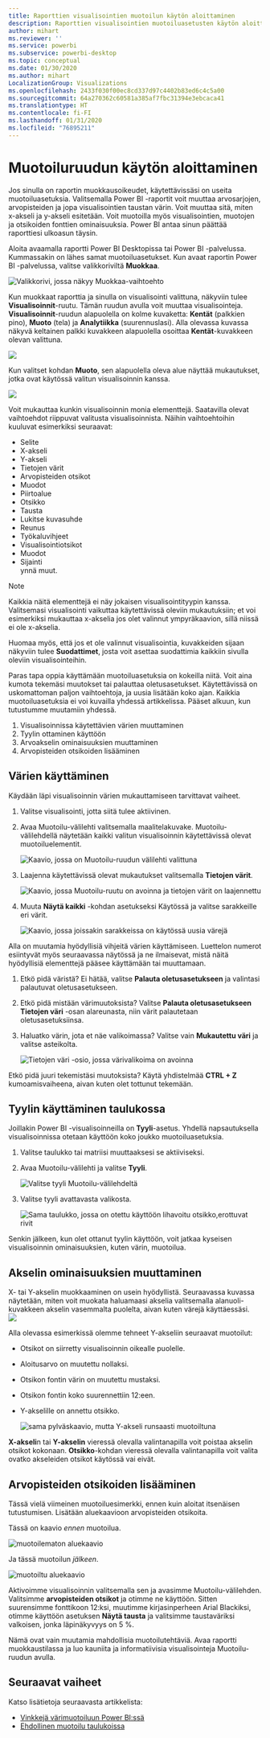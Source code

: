 ```yaml
---
title: Raporttien visualisointien muotoilun käytön aloittaminen
description: Raporttien visualisointien muotoiluasetusten käytön aloittaminen
author: mihart
ms.reviewer: ''
ms.service: powerbi
ms.subservice: powerbi-desktop
ms.topic: conceptual
ms.date: 01/30/2020
ms.author: mihart
LocalizationGroup: Visualizations
ms.openlocfilehash: 2433f030f00ec8cd337d97c4402b83ed6c4c5a00
ms.sourcegitcommit: 64a270362c60581a385af7fbc31394e3ebcaca41
ms.translationtype: HT
ms.contentlocale: fi-FI
ms.lasthandoff: 01/31/2020
ms.locfileid: "76895211"
---
```

# <a name="getting-started-with-the-formatting-pane"></a>Muotoiluruudun käytön aloittaminen
Jos sinulla on raportin muokkausoikeudet, käytettävissäsi on useita muotoiluasetuksia. Valitsemalla Power BI -raportit voit muuttaa arvosarjojen, arvopisteiden ja jopa visualisointien taustan värin. Voit muuttaa sitä, miten x-akseli ja y-akseli esitetään. Voit muotoilla myös visualisointien, muotojen ja otsikoiden fonttien ominaisuuksia. Power BI antaa sinun päättää raporttiesi ulkoasun täysin.

Aloita avaamalla raportti Power BI Desktopissa tai Power BI -palvelussa. Kummassakin on lähes samat muotoiluasetukset. Kun avaat raportin Power BI -palvelussa, valitse valikkoriviltä **Muokkaa**. 

![Valikkorivi, jossa näkyy Muokkaa-vaihtoehto](media/service-getting-started-with-color-formatting-and-axis-properties/power-bi-edit.png)

Kun muokkaat raporttia ja sinulla on visualisointi valittuna, näkyviin tulee **Visualisoinnit**-ruutu. Tämän ruudun avulla voit muuttaa visualisointeja. **Visualisoinnit**-ruudun alapuolella on kolme kuvaketta: **Kentät** (palkkien pino), **Muoto** (tela) ja **Analytiikka** (suurennuslasi). Alla olevassa kuvassa näkyvä keltainen palkki kuvakkeen alapuolella osoittaa **Kentät**-kuvakkeen olevan valittuna.

![](media/service-getting-started-with-color-formatting-and-axis-properties/power-bi-format.png)

Kun valitset kohdan **Muoto**, sen alapuolella oleva alue näyttää mukautukset, jotka ovat käytössä valitun visualisoinnin kanssa.  

![](media/service-getting-started-with-color-formatting-and-axis-properties/power-bi-format-selected.png)

Voit mukauttaa kunkin visualisoinnin monia elementtejä. Saatavilla olevat vaihtoehdot riippuvat valitusta visualisoinnista. Näihin vaihtoehtoihin kuuluvat esimerkiksi seuraavat:

* Selite
* X-akseli
* Y-akseli
* Tietojen värit
* Arvopisteiden otsikot
* Muodot
* Piirtoalue
* Otsikko
* Tausta
* Lukitse kuvasuhde
* Reunus
* Työkaluvihjeet
* Visualisointiotsikot
* Muodot
* Sijainti    
ynnä muut.


> [!NOTE]
>  
> Kaikkia näitä elementtejä ei näy jokaisen visualisointityypin kanssa. Valitsemasi visualisointi vaikuttaa käytettävissä oleviin mukautuksiin; et voi esimerkiksi mukauttaa x-akselia jos olet valinnut ympyräkaavion, sillä niissä ei ole x-akselia.

Huomaa myös, että jos et ole valinnut visualisointia, kuvakkeiden sijaan näkyviin tulee **Suodattimet**, josta voit asettaa suodattimia kaikkiin sivulla oleviin visualisointeihin.

Paras tapa oppia käyttämään muotoiluasetuksia on kokeilla niitä. Voit aina kumota tekemäsi muutokset tai palauttaa oletusasetukset. Käytettävissä on uskomattoman paljon vaihtoehtoja, ja uusia lisätään koko ajan. Kaikkia muotoiluasetuksia ei voi kuvailla yhdessä artikkelissa. Pääset alkuun, kun tutustumme muutamiin yhdessä. 

1. Visualisoinnissa käytettävien värien muuttaminen   
2. Tyylin ottaminen käyttöön    
3. Arvoakselin ominaisuuksien muuttaminen    
4. Arvopisteiden otsikoiden lisääminen    




## <a name="working-with-colors"></a>Värien käyttäminen

Käydään läpi visualisoinnin värien mukauttamiseen tarvittavat vaiheet.

1. Valitse visualisointi, jotta siitä tulee aktiivinen.

2. Avaa Muotoilu-välilehti valitsemalla maalitelakuvake. Muotoilu-välilehdellä näytetään kaikki valitun visualisoinnin käytettävissä olevat muotoiluelementit.

    ![Kaavio, jossa on Muotoilu-ruudun välilehti valittuna](media/service-getting-started-with-color-formatting-and-axis-properties/power-bi-formatting.png)

3. Laajenna käytettävissä olevat mukautukset valitsemalla **Tietojen värit**.  

    ![Kaavio, jossa Muotoilu-ruutu on avoinna ja tietojen värit on laajennettu](media/service-getting-started-with-color-formatting-and-axis-properties/power-bi-data-colors.png)

4. Muuta **Näytä kaikki** -kohdan asetukseksi Käytössä ja valitse sarakkeille eri värit.

    ![Kaavio, jossa joissakin sarakkeissa on käytössä uusia värejä](media/service-getting-started-with-color-formatting-and-axis-properties/power-bi-change-colors.png)

Alla on muutamia hyödyllisiä vihjeitä värien käyttämiseen. Luettelon numerot esiintyvät myös seuraavassa näytössä ja ne ilmaisevat, mistä näitä hyödyllisiä elementtejä pääsee käyttämään tai muuttamaan.

1. Etkö pidä väristä? Ei hätää, valitse **Palauta oletusasetukseen** ja valintasi palautuvat oletusasetukseen. 

2. Etkö pidä mistään värimuutoksista? Valitse **Palauta oletusasetukseen** **Tietojen väri** -osan alareunasta, niin värit palautetaan oletusasetuksiinsa. 

3. Haluatko värin, jota et näe valikoimassa? Valitse vain **Mukautettu väri** ja valitse asteikolta.  

   ![Tietojen väri -osio, jossa värivalikoima on avoinna](media/service-getting-started-with-color-formatting-and-axis-properties/power-bi-color-extras.png)

Etkö pidä juuri tekemistäsi muutoksista? Käytä yhdistelmää **CTRL + Z** kumoamisvaiheena, aivan kuten olet tottunut tekemään.

## <a name="applying-a-style-to-a-table"></a>Tyylin käyttäminen taulukossa
Joillakin Power BI -visualisoinneilla on **Tyyli**-asetus. Yhdellä napsautuksella visualisoinnissa otetaan käyttöön koko joukko muotoiluasetuksia. 

1. Valitse taulukko tai matriisi muuttaaksesi se aktiiviseksi.   
1. Avaa Muotoilu-välilehti ja valitse **Tyyli**.

   ![Valitse tyyli Muotoilu-välilehdeltä](media/service-getting-started-with-color-formatting-and-axis-properties/power-bi-style.png)


1. Valitse tyyli avattavasta valikosta. 

   ![Sama taulukko, jossa on otettu käyttöön lihavoitu otsikko,erottuvat rivit](media/service-getting-started-with-color-formatting-and-axis-properties/power-bi-style-flashy.png)

Senkin jälkeen, kun olet ottanut tyylin käyttöön, voit jatkaa kyseisen visualisoinnin ominaisuuksien, kuten värin, muotoilua.


## <a name="changing-axis-properties"></a>Akselin ominaisuuksien muuttaminen

X- tai Y-akselin muokkaaminen on usein hyödyllistä. Seuraavassa kuvassa näytetään, miten voit muokata haluamaasi akselia valitsemalla alanuoli-kuvakkeen akselin vasemmalta puolelta, aivan kuten värejä käyttäessäsi.  
![](media/service-getting-started-with-color-formatting-and-axis-properties/power-bi-y-axis.png)

Alla olevassa esimerkissä olemme tehneet Y-akseliin seuraavat muotoilut:
- Otsikot on siirretty visualisoinnin oikealle puolelle.

- Aloitusarvo on muutettu nollaksi.

- Otsikon fontin värin on muutettu mustaksi.

- Otsikon fontin koko suurennettiin 12:een.

- Y-akselille on annettu otsikko.


    ![sama pylväskaavio, mutta Y-akseli runsaasti muotoiltuna](media/service-getting-started-with-color-formatting-and-axis-properties/power-bi-axis-changes.png)

**X-akseli**n tai **Y-akselin** vieressä olevalla valintanapilla voit poistaa akselin otsikot kokonaan. **Otsikko**-kohdan vieressä olevalla valintanapilla voit valita ovatko akseleiden otsikot käytössä vai eivät.  



## <a name="adding-data-labels"></a>Arvopisteiden otsikoiden lisääminen    

Tässä vielä viimeinen muotoiluesimerkki, ennen kuin aloitat itsenäisen tutustumisen.  Lisätään aluekaavioon arvopisteiden otsikoita. 

Tässä on kaavio *ennen* muotoilua. 

![muotoilematon aluekaavio](media/service-getting-started-with-color-formatting-and-axis-properties/power-bi-area-chart.png)


Ja tässä muotoilun *jälkeen*.

![muotoiltu aluekaavio](media/service-getting-started-with-color-formatting-and-axis-properties/power-bi-data-labels.png)

Aktivoimme visualisoinnin valitsemalla sen ja avasimme Muotoilu-välilehden.  Valitsimme **arvopisteiden otsikot** ja otimme ne käyttöön. Sitten suurensimme fonttikoon 12:ksi, muutimme kirjasinperheen Arial Blackiksi, otimme käyttöön asetuksen **Näytä tausta** ja valitsimme taustaväriksi valkoisen, jonka läpinäkyvyys on 5 %.

Nämä ovat vain muutamia mahdollisia muotoilutehtäviä. Avaa raportti muokkaustilassa ja luo kauniita ja informatiivisia visualisointeja Muotoilu-ruudun avulla.

## <a name="next-steps"></a>Seuraavat vaiheet
Katso lisätietoja seuraavasta artikkelista:  

* [Vinkkejä värimuotoiluun Power BI:ssä](service-tips-and-tricks-for-color-formatting.md)  
* [Ehdollinen muotoilu taulukoissa](../desktop-conditional-table-formatting.md)

